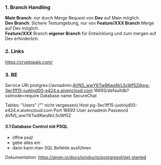 ### 1. Branch Handling
<p><strong>Main Branch</strong>: nur durch Merge Request von <strong>Dev</strong> auf Main möglich.<br>
  <strong>Dev Branch</strong>: Sichere Testumgebung, nur von <strong>Feature/XXX Branch</strong> Merge auf Dev möglich.<br>
  <strong>Feature/XXX</strong> Branch <strong>eigener Branch</strong> für Entwicklung und zum mergen auf Dev erforderlich.</p>


### 2. Links
https://cryptopals.com/


### 3. BE 
Service URI
    postgres://avnadmin:AVNS_wwY6Tw8KwsNrL5cWf5Z@pg-3ec1ff15-justinjd00-e424.e.aivencloud.com:16693/defaultdb?sslmode=require
Database name
    SecureChat

Tables:
	"Users" ("" nicht vergessen)
Host
    pg-3ec1ff15-justinjd00-e424.e.aivencloud.com
Port
    16693
User
    avnadmin
Password
    AVNS_wwY6Tw8KwsNrL5cWf5Z

#### 3.1 Database Control mit PSQL
* öffne psql
* gebe alles ein
* dann kann man SQL Befehle ausführen


Dokumentation:
https://aiven.io/docs/products/postgresql/get-started